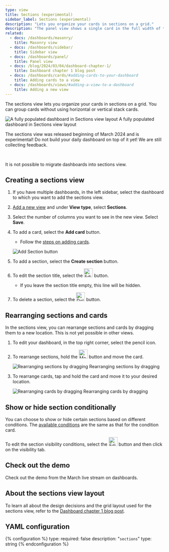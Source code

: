 ```yaml
---
type: view
title: Sections (experimental)
sidebar_label: Sections (experimental)
description: "Lets you organize your cards in sections on a grid."
description: "The panel view shows a single card in the full width of the screen."
related:
  - docs: /dashboards/masonry/
    title: Masonry view
  - docs: /dashboards/sidebar/
    title: Sidebar view
  - docs: /dashboards/panel/
    title: Panel view
  - docs: /blog/2024/03/04/dashboard-chapter-1/
    title: Dashboard chapter 1 blog post
  - docs: /dashboards/cards/#adding-cards-to-your-dashboard
    title: Adding cards to a view
  - docs: /dashboards/views/#adding-a-view-to-a-dashboard
    title: Adding a new view
---
```


The sections view lets you organize your cards in sections on a grid.
You can group cards without using horizontal or vertical stack cards.

<p class='img'>
    <img src="/images/blog/2024-03-dashboard-chapter-1/sections-example-dashboard.png" alt="A fully populated dashboard in Sections view layout"/>
    A fully populated dashboard in Sections view layout
</p>

<div class='note notice'>
    <p>The sections view was released beginning of March 2024 and is experimental! Do not build your daily dashboard on top of it yet! We are still collecting feedback.</p><br><p>It is not possible to migrate dashboards into sections view.</p>
</div>

## Creating a sections view

1. If you have multiple dashboards, in the left sidebar, select the dashboard to which you want to add the sections view.
2. [Add a new view](/dashboards/views/#adding-a-view-to-a-dashboard) and under **View type**, select **Sections**.
3. Select the number of columns you want to see in the new view. Select **Save**.
4. To add a card, select the **Add card** button.
   - Follow the [steps on adding cards](/dashboards/cards/#adding-cards-to-your-dashboard).

    ![Add Section button](/images/dashboards/sections_view_add-card-or-section.png)

5. To add a section, select the **Create section** button.
6. To edit the section title, select the <img height="28px" src="/images/blog/2024-03-dashboard-chapter-1/mdi-edit.png" alt="Edit icon"/> button.
   - If you leave the section title empty, this line will be hidden.
7. To delete a section, select the <img height="28px" src="/images/blog/2024-03-dashboard-chapter-1/mdi-trash.png" alt="Delete icon"/> button.

## Rearranging sections and cards

In the sections view, you can rearrange sections and cards by dragging them to a new location. This is not yet possible in other views.

1. To edit your dashboard, in the top right corner, select the pencil icon.
2. To rearrange sections, hold the <img height="28px" src="/images/blog/2024-03-dashboard-chapter-1/mdi-move.png" alt="Move icon"/> button and move the card.

    <p class='img'>
        <img src="/images/blog/2024-03-dashboard-chapter-1/drag-and-drop-sections.gif" alt="Rearranging sections by dragging"/>
        Rearranging sections by dragging
    </p>

3. To rearrange cards, tap and hold the card and move it to your desired location.

   <p class='img'>
        <img src="/images/blog/2024-03-dashboard-chapter-1/drag-and-drop-cards.gif" alt="Rearranging cards by dragging"/>
        Rearranging cards by dragging
    </p>

## Show or hide section conditionally

You can choose to show or hide certain sections based on different conditions. The [available conditions](/dashboards/conditional/#card-conditions) are the same as that for the condition card.

To edit the section visibility conditions, select the <img height="28px" src="/images/blog/2024-03-dashboard-chapter-1/mdi-edit.png" alt="Edit icon"/> button and then click on the visibility tab.

## Check out the demo

Check out the demo from the March live stream on dashboards.

<lite-youtube videoid="XyBy0ckkiDU" videoStartAt="2047" videotitle="A Home-Approved Dashboard - Chapter 1: What about Grace?" posterquality="maxresdefault"></lite-youtube>

## About the sections view layout

To learn all about the design decisions and the grid layout used for the sections view, refer to the [Dashboard chapter 1 blog post](/blog/2024/03/04/dashboard-chapter-1/).

## YAML configuration

{% configuration %}
type:
  required: false
  description: "`sections`"
  type: string
{% endconfiguration %}
